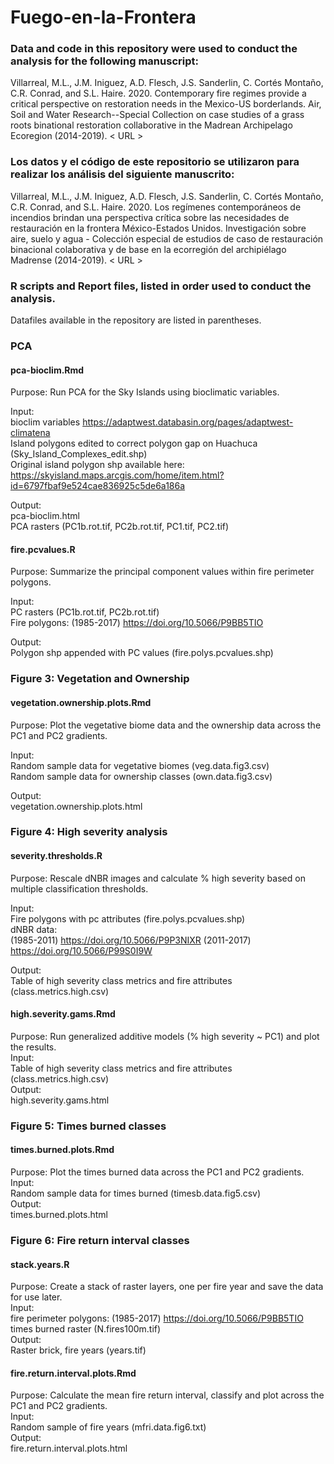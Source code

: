 # Fuego-en-la-Frontera

### Data and code in this repository were used to conduct the analysis for the following manuscript: 

Villarreal, M.L., J.M. Iniguez, A.D. Flesch, J.S. Sanderlin, C. Cortés Montaño, C.R. Conrad, and S.L. Haire. 2020. Contemporary fire regimes provide a critical perspective on restoration needs in the Mexico-US borderlands. Air, Soil and Water Research--Special Collection on case studies of a grass roots binational restoration collaborative in the Madrean Archipelago Ecoregion (2014-2019). < URL > 

### Los datos y el código de este repositorio se utilizaron para realizar los análisis del siguiente manuscrito:
 
Villarreal, M.L., J.M. Iniguez, A.D. Flesch, J.S. Sanderlin, C. Cortés Montaño, C.R. Conrad, and S.L. Haire. 2020. Los regímenes contemporáneos de incendios brindan una perspectiva crítica sobre las necesidades de restauración en la frontera México-Estados Unidos. Investigación sobre aire, suelo y agua - Colección especial de estudios de caso de restauración binacional colaborativa y de base en la ecorregión del archipiélago Madrense (2014-2019). < URL > 

### R scripts and Report files, listed in order used to conduct the analysis. 
Datafiles available in the repository are listed in parentheses.  

### PCA

#### pca-bioclim.Rmd  
Purpose: Run PCA for the Sky Islands using bioclimatic variables.  

Input:  
bioclim variables <https://adaptwest.databasin.org/pages/adaptwest-climatena>  
Island polygons edited to correct polygon gap on Huachuca (Sky_Island_Complexes_edit.shp)  
Original island polygon shp available here: https://skyisland.maps.arcgis.com/home/item.html?id=6797fbaf9e524cae836925c5de6a186a  

Output:  
pca-bioclim.html  
PCA rasters (PC1b.rot.tif, PC2b.rot.tif, PC1.tif, PC2.tif)  

#### fire.pcvalues.R  
Purpose: Summarize the principal component values within fire perimeter polygons.  

Input:  
PC rasters (PC1b.rot.tif, PC2b.rot.tif)  
Fire polygons: (1985-2017) https://doi.org/10.5066/P9BB5TIO    

Output:  
Polygon shp appended with PC values (fire.polys.pcvalues.shp)  

### Figure 3: Vegetation and Ownership

#### vegetation.ownership.plots.Rmd 
Purpose: Plot the vegetative biome data and the ownership data across the PC1 and PC2 gradients.  

Input:  
Random sample data for vegetative biomes (veg.data.fig3.csv)  
Random sample data for ownership classes (own.data.fig3.csv)  

Output:  
vegetation.ownership.plots.html  

### Figure 4: High severity analysis  
#### severity.thresholds.R   
Purpose: Rescale dNBR images and calculate % high severity based on multiple classification thresholds.  

Input:  
Fire polygons with pc attributes (fire.polys.pcvalues.shp)  
dNBR data:  
(1985-2011) https://doi.org/10.5066/P9P3NIXR
(2011-2017) https://doi.org/10.5066/P99S0I9W  

Output:  
Table of high severity class metrics and fire attributes (class.metrics.high.csv)  

#### high.severity.gams.Rmd  
Purpose: Run generalized additive models (% high severity ~ PC1) and plot the results.  
Input:  
Table of high severity class metrics and fire attributes (class.metrics.high.csv)  
Output:  
high.severity.gams.html  
 
### Figure 5: Times burned classes  
#### times.burned.plots.Rmd  
Purpose: Plot the times burned data across the PC1 and PC2 gradients.  
Input:  
Random sample data for times burned (timesb.data.fig5.csv)  
Output:  
times.burned.plots.html  

### Figure 6: Fire return interval classes  
#### stack.years.R  
Purpose: Create a stack of raster layers, one per fire year and save the data for use later.  
Input:  
fire perimeter polygons: (1985-2017) https://doi.org/10.5066/P9BB5TIO  
times burned raster (N.fires100m.tif)  
Output:  
Raster brick, fire years (years.tif)  

#### fire.return.interval.plots.Rmd  
Purpose: Calculate the mean fire return interval, classify and plot across the PC1 and PC2 gradients.  
Input:   
Random sample of fire years (mfri.data.fig6.txt)  
Output:  
fire.return.interval.plots.html  